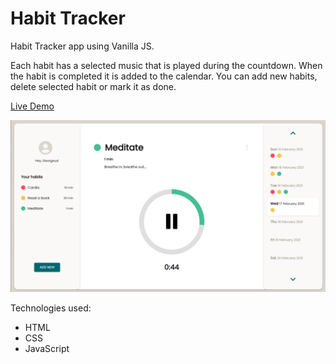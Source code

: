 # Habit Tracker

Habit Tracker app using Vanilla JS. 

Each habit has a selected music that is played during the countdown. When the habit is completed it is added to the calendar. You can add new habits, delete selected habit or mark it as done. 

[Live Demo](https://hzndr.github.io/habit-tracker)

<img src="https://github.com/hzndr/habit-tracker/blob/main/img/cover_img.png" alt="Cover image" width="700"/>

Technologies used:
- HTML
- CSS
- JavaScript
